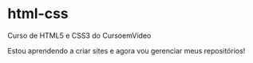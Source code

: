 # html-css
 Curso de HTML5 e CSS3 do CursoemVideo

 Estou aprendendo a criar sites e agora vou gerenciar meus repositórios!

 
